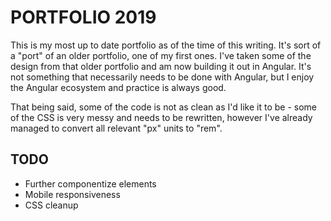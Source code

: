 # PORTFOLIO 2019

This is my most up to date portfolio as of the time of this writing. It's sort of a "port" of an older portfolio, one of my first ones. 
I've taken some of the design from that older portfolio and am now building it out in Angular. It's not something that necessarily needs to be done
with Angular, but I enjoy the Angular ecosystem and practice is always good.

That being said, some of the code is not as clean as I'd like it to be - some of the CSS is very messy and needs to be rewritten, however I've already managed to convert all relevant "px" units to "rem".

## **TODO**
* Further componentize elements
* Mobile responsiveness
* CSS cleanup
